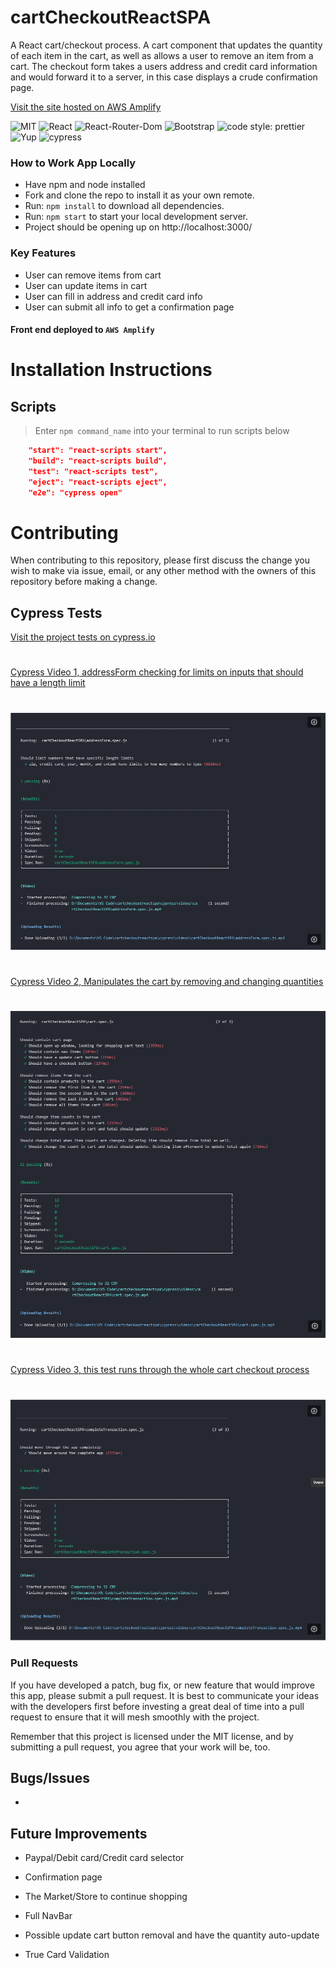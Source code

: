 # cartCheckoutReactSPA

A React cart/checkout process. A cart component that updates the quantity of each item in the cart, as well as allows a user to remove an item from a cart. The checkout form takes a users address and credit card information and would forward it to a server, in this case displays a crude confirmation page.

[Visit the site hosted on AWS Amplify](https://main.dvandepvx5xni.amplifyapp.com/)

![MIT](https://img.shields.io/packagist/l/doctrine/orm.svg)
![React](https://img.shields.io/badge/react-^17.0.2-blue.svg)
![React-Router-Dom](https://img.shields.io/badge/react--router--dom-^5.2.0-darkblue?style=flat-square)
![Bootstrap](https://img.shields.io/badge/bootstrap-^5.0.0--beta3-red?style=flat-square)
![code style: prettier](https://img.shields.io/badge/code_style-prettier-ff69b4.svg?style=flat-square)
![Yup](https://img.shields.io/badge/yup-%5E0.32.9-yellow?style=flat-square)
![cypress](https://img.shields.io/badge/cypress-%5E4.14.1-orange?style=flat-square)

### How to Work App Locally

- Have npm and node installed
- Fork and clone the repo to install it as your own remote.
- Run: `npm install` to download all dependencies.
- Run: `npm start` to start your local development server.
- Project should be opening up on http://localhost:3000/

### Key Features

- User can remove items from cart
- User can update items in cart
- User can fill in address and credit card info
- User can submit all info to get a confirmation page

#### Front end deployed to `AWS Amplify`

# Installation Instructions

## Scripts

> Enter `npm command_name` into your terminal to run scripts below

```JSON
    "start": "react-scripts start",
    "build": "react-scripts build",
    "test": "react-scripts test",
    "eject": "react-scripts eject",
    "e2e": "cypress open"
```

# Contributing

When contributing to this repository, please first discuss the change you wish to make via issue, email, or any other method with the owners of this repository before making a change.

## Cypress Tests

[Visit the project tests on cypress.io](https://dashboard.cypress.io/projects/ka37kf/runs/1/specs)

#

[Cypress Video 1, addressForm checking for limits on inputs that should have a length limit](https://dashboard.cypress.io/projects/ka37kf/runs/1/specs/818d667c-34ea-4003-8db0-00ae63182bac/video?utm_source=Dashboard&utm_medium=Share+URL&utm_campaign=Video)

#

![Cypress Test 1](/src/imgs/cart1.PNG)

#

[Cypress Video 2, Manipulates the cart by removing and changing quantities](https://dashboard.cypress.io/projects/ka37kf/runs/1/specs/5368d6be-fd86-44e3-ab43-7bf7542526cc/video?utm_source=Dashboard&utm_medium=Share+URL&utm_campaign=Video)

#

![Cypress Test 2](/src/imgs/cart2.PNG)

#

[Cypress Video 3, this test runs through the whole cart checkout process](https://dashboard.cypress.io/projects/ka37kf/runs/1/specs/6e490e9d-7818-4273-a63c-f2bf79099754/video?utm_source=Dashboard&utm_medium=Share+URL&utm_campaign=Video)

#

![Cypress Test 3](/src/imgs/cart3.PNG)

### Pull Requests

If you have developed a patch, bug fix, or new feature that would improve this app, please submit a pull request. It is best to communicate your ideas with the developers first before investing a great deal of time into a pull request to ensure that it will mesh smoothly with the project.

Remember that this project is licensed under the MIT license, and by submitting a pull request, you agree that your work will be, too.

## Bugs/Issues

-

## Future Improvements

- Paypal/Debit card/Credit card selector
- Confirmation page
- The Market/Store to continue shopping
- Full NavBar
- Possible update cart button removal and have the quantity auto-update

- True Card Validation
